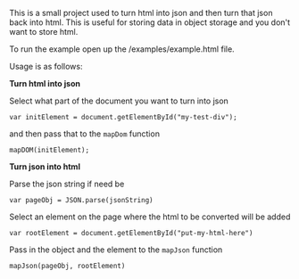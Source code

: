 This is a small project used to turn html into json and then turn that json back into html.
This is useful for storing data in object storage and you don't want to store html.

To run the example open up the /examples/example.html file.

Usage is as follows:

**Turn html into json**

Select what part of the document you want to turn into json
```
var initElement = document.getElementById("my-test-div");
```
and then pass that to the `mapDom` function
```
mapDOM(initElement);
```

**Turn json into html**

Parse the json string if need be
```
var pageObj = JSON.parse(jsonString)
```
Select an element on the page where the html to be converted will be added
```
var rootElement = document.getElementById("put-my-html-here")
```
Pass in the object and the element to the `mapJson` function
```
mapJson(pageObj, rootElement)
```